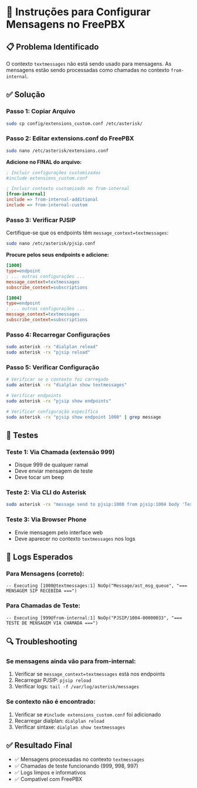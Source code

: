 # 🔧 Instruções para Configurar Mensagens no FreePBX

## 📋 Problema Identificado
O contexto `textmessages` não está sendo usado para mensagens. As mensagens estão sendo processadas como chamadas no contexto `from-internal`.

## ✅ Solução

### **Passo 1: Copiar Arquivo**
```bash
sudo cp config/extensions_custom.conf /etc/asterisk/
```

### **Passo 2: Editar extensions.conf do FreePBX**
```bash
sudo nano /etc/asterisk/extensions.conf
```

**Adicione no FINAL do arquivo:**
```ini
; Incluir configurações customizadas
#include extensions_custom.conf

; Incluir contexto customizado no from-internal
[from-internal]
include => from-internal-additional
include => from-internal-custom
```

### **Passo 3: Verificar PJSIP**
Certifique-se que os endpoints têm `message_context=textmessages`:

```bash
sudo nano /etc/asterisk/pjsip.conf
```

**Procure pelos seus endpoints e adicione:**
```ini
[1000]
type=endpoint
; ... outras configurações ...
message_context=textmessages
subscribe_context=subscriptions

[1004] 
type=endpoint
; ... outras configurações ...
message_context=textmessages
subscribe_context=subscriptions
```

### **Passo 4: Recarregar Configurações**
```bash
sudo asterisk -rx "dialplan reload"
sudo asterisk -rx "pjsip reload"
```

### **Passo 5: Verificar Configuração**
```bash
# Verificar se o contexto foi carregado
sudo asterisk -rx "dialplan show textmessages"

# Verificar endpoints
sudo asterisk -rx "pjsip show endpoints"

# Verificar configuração específica
sudo asterisk -rx "pjsip show endpoint 1000" | grep message
```

## 🧪 Testes

### **Teste 1: Via Chamada (extensão 999)**
- Disque 999 de qualquer ramal
- Deve enviar mensagem de teste
- Deve tocar um beep

### **Teste 2: Via CLI do Asterisk**
```bash
sudo asterisk -rx "message send to pjsip:1000 from pjsip:1004 body 'Teste CLI'"
```

### **Teste 3: Via Browser Phone**
- Envie mensagem pelo interface web
- Deve aparecer no contexto `textmessages` nos logs

## 📝 Logs Esperados

### **Para Mensagens (correto):**
```
-- Executing [1000@textmessages:1] NoOp("Message/ast_msg_queue", "=== MENSAGEM SIP RECEBIDA ===")
```

### **Para Chamadas de Teste:**
```
-- Executing [999@from-internal:1] NoOp("PJSIP/1004-00000033", "=== TESTE DE MENSAGEM VIA CHAMADA ===")
```

## 🔍 Troubleshooting

### **Se mensagens ainda vão para from-internal:**
1. Verificar se `message_context=textmessages` está nos endpoints
2. Recarregar PJSIP: `pjsip reload`
3. Verificar logs: `tail -f /var/log/asterisk/messages`

### **Se contexto não é encontrado:**
1. Verificar se `#include extensions_custom.conf` foi adicionado
2. Recarregar dialplan: `dialplan reload`
3. Verificar sintaxe: `dialplan show textmessages`

## ✅ Resultado Final
- ✅ Mensagens processadas no contexto `textmessages` 
- ✅ Chamadas de teste funcionando (999, 998, 997)
- ✅ Logs limpos e informativos
- ✅ Compatível com FreePBX 